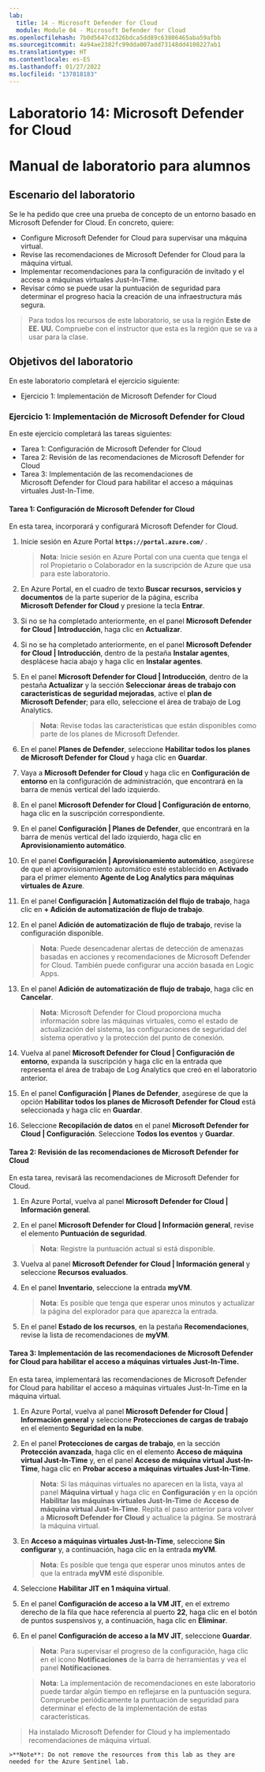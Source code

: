 ```yaml
---
lab:
  title: 14 - Microsoft Defender for Cloud
  module: Module 04 - Microsoft Defender for Cloud
ms.openlocfilehash: 7b0d5647cd326bdca5dd89c63806465aba59afbb
ms.sourcegitcommit: 4a94ae2382fc99dda007add73148dd4108227ab1
ms.translationtype: HT
ms.contentlocale: es-ES
ms.lasthandoff: 01/27/2022
ms.locfileid: "137818183"
---
```

# <a name="lab-14-microsoft-defender-for-cloud"></a>Laboratorio 14: Microsoft Defender for Cloud
# <a name="student-lab-manual"></a>Manual de laboratorio para alumnos

## <a name="lab-scenario"></a>Escenario del laboratorio

Se le ha pedido que cree una prueba de concepto de un entorno basado en Microsoft Defender for Cloud. En concreto, quiere:

- Configure Microsoft Defender for Cloud para supervisar una máquina virtual.
- Revise las recomendaciones de Microsoft Defender for Cloud para la máquina virtual.
- Implementar recomendaciones para la configuración de invitado y el acceso a máquinas virtuales Just-In-Time. 
- Revisar cómo se puede usar la puntuación de seguridad para determinar el progreso hacia la creación de una infraestructura más segura.

> Para todos los recursos de este laboratorio, se usa la región **Este de EE. UU.** Compruebe con el instructor que esta es la región que se va a usar para la clase. 

## <a name="lab-objectives"></a>Objetivos del laboratorio

En este laboratorio completará el ejercicio siguiente:

- Ejercicio 1: Implementación de Microsoft Defender for Cloud

### <a name="exercise-1-implement-microsoft-defender-for-cloud"></a>Ejercicio 1: Implementación de Microsoft Defender for Cloud

En este ejercicio completará las tareas siguientes:

- Tarea 1: Configuración de Microsoft Defender for Cloud
- Tarea 2: Revisión de las recomendaciones de Microsoft Defender for Cloud
- Tarea 3: Implementación de las recomendaciones de Microsoft Defender for Cloud para habilitar el acceso a máquinas virtuales Just-In-Time.

#### <a name="task-1-configure-microsoft-defender-for-cloud"></a>Tarea 1: Configuración de Microsoft Defender for Cloud

En esta tarea, incorporará y configurará Microsoft Defender for Cloud.

1. Inicie sesión en Azure Portal **`https://portal.azure.com/`** .

    >**Nota**: Inicie sesión en Azure Portal con una cuenta que tenga el rol Propietario o Colaborador en la suscripción de Azure que usa para este laboratorio.

2. En Azure Portal, en el cuadro de texto **Buscar recursos, servicios y documentos** de la parte superior de la página, escriba **Microsoft Defender for Cloud** y presione la tecla **Entrar**.

3. Si no se ha completado anteriormente, en el panel **Microsoft Defender for Cloud \| Introducción**, haga clic en **Actualizar**.
     
4. Si no se ha completado anteriormente, en el panel **Microsoft Defender for Cloud \| Introducción**, dentro de la pestaña **Instalar agentes**, desplácese hacia abajo y haga clic en **Instalar agentes**.

5. En el panel **Microsoft Defender for Cloud \| Introducción**, dentro de la pestaña **Actualizar** y la sección **Seleccionar áreas de trabajo con características de seguridad mejoradas**, active el **plan de Microsoft Defender**; para ello, seleccione el área de trabajo de Log Analytics. 

    >**Nota**: Revise todas las características que están disponibles como parte de los planes de Microsoft Defender. 

6. En el panel **Planes de Defender**, seleccione **Habilitar todos los planes de Microsoft Defender for Cloud** y haga clic en **Guardar**.

7. Vaya a **Microsoft Defender for Cloud** y haga clic en **Configuración de entorno** en la configuración de administración, que encontrará en la barra de menús vertical del lado izquierdo.

8. En el panel **Microsoft Defender for Cloud | Configuración de entorno**, haga clic en la suscripción correspondiente. 

9. En el panel **Configuración | Planes de Defender**, que encontrará en la barra de menús vertical del lado izquierdo, haga clic en **Aprovisionamiento automático**.

10. En el panel **Configuración | Aprovisionamiento automático**, asegúrese de que el aprovisionamiento automático esté establecido en **Activado** para el primer elemento **Agente de Log Analytics para máquinas virtuales de Azure**.

11. En el panel **Configuración \| Automatización del flujo de trabajo**, haga clic en **+ Adición de automatización de flujo de trabajo**.

12. En el panel **Adición de automatización de flujo de trabajo**, revise la configuración disponible. 

    >**Nota**: Puede desencadenar alertas de detección de amenazas basadas en acciones y recomendaciones de Microsoft Defender for Cloud. También puede configurar una acción basada en Logic Apps. 

13. En el panel **Adición de automatización de flujo de trabajo**, haga clic en **Cancelar**.

    >**Nota**: Microsoft Defender for Cloud proporciona mucha información sobre las máquinas virtuales, como el estado de actualización del sistema, las configuraciones de seguridad del sistema operativo y la protección del punto de conexión.

14. Vuelva al panel **Microsoft Defender for Cloud \| Configuración de entorno**, expanda la suscripción y haga clic en la entrada que representa el área de trabajo de Log Analytics que creó en el laboratorio anterior.

15. En el panel **Configuración \| Planes de Defender**, asegúrese de que la opción **Habilitar todos los planes de Microsoft Defender for Cloud** está seleccionada y haga clic en **Guardar**.

16. Seleccione **Recopilación de datos** en el panel **Microsoft Defender for Cloud \| Configuración**. Seleccione **Todos los eventos** y **Guardar**.


#### <a name="task-2-review-the-microsoft-defender-for-cloud-recommendation"></a>Tarea 2: Revisión de las recomendaciones de Microsoft Defender for Cloud

En esta tarea, revisará las recomendaciones de Microsoft Defender for Cloud. 

1. En Azure Portal, vuelva al panel **Microsoft Defender for Cloud \| Información general**. 

2. En el panel **Microsoft Defender for Cloud \| Información general**, revise el elemento **Puntuación de seguridad**.

    >**Nota**: Registre la puntuación actual si está disponible.

3. Vuelva al panel **Microsoft Defender for Cloud \| Información general** y seleccione **Recursos evaluados**.

4. En el panel **Inventario**, seleccione la entrada **myVM**.

    >**Nota**: Es posible que tenga que esperar unos minutos y actualizar la página del explorador para que aparezca la entrada.
    
5. En el panel **Estado de los recursos**, en la pestaña **Recomendaciones**, revise la lista de recomendaciones de **myVM**.


#### <a name="task-3-implement-the-microsoft-defender-for-cloud-recommendation-to-enable-just-in-time-vm-access"></a>Tarea 3: Implementación de las recomendaciones de Microsoft Defender for Cloud para habilitar el acceso a máquinas virtuales Just-In-Time.

En esta tarea, implementará las recomendaciones de Microsoft Defender for Cloud para habilitar el acceso a máquinas virtuales Just-In-Time en la máquina virtual. 

1. En Azure Portal, vuelva al panel **Microsoft Defender for Cloud \| Información general** y seleccione **Protecciones de cargas de trabajo** en el elemento **Seguridad en la nube**.

2. En el panel **Protecciones de cargas de trabajo**, en la sección **Protección avanzada**, haga clic en el elemento **Acceso de máquina virtual Just-In-Time** y, en el panel **Acceso de máquina virtual Just-In-Time**, haga clic en **Probar acceso a máquinas virtuales Just-In-Time**.

    >**Nota**: Si las máquinas virtuales no aparecen en la lista, vaya al panel **Máquina virtual** y haga clic en **Configuración** y en la opción **Habilitar las máquinas virtuales Just-In-Time** de **Acceso de máquina virtual Just-In-Time**. Repita el paso anterior para volver a **Microsoft Defender for Cloud** y actualice la página. Se mostrará la máquina virtual.

3. En **Acceso a máquinas virtuales Just-In-Time**, seleccione **Sin configurar** y, a continuación, haga clic en la entrada **myVM**.

    >**Nota**: Es posible que tenga que esperar unos minutos antes de que la entrada **myVM** esté disponible.

4. Seleccione **Habilitar JIT en 1 máquina virtual**.

5. En el panel **Configuración de acceso a la VM JIT**, en el extremo derecho de la fila que hace referencia al puerto **22**, haga clic en el botón de puntos suspensivos y, a continuación, haga clic en **Eliminar**.

6. En el panel **Configuración de acceso a la MV JIT**, seleccione **Guardar**.

    >**Nota**: Para supervisar el progreso de la configuración, haga clic en el icono **Notificaciones** de la barra de herramientas y vea el panel **Notificaciones**. 

    >**Nota**: La implementación de recomendaciones en este laboratorio puede tardar algún tiempo en reflejarse en la puntuación segura. Compruebe periódicamente la puntuación de seguridad para determinar el efecto de la implementación de estas características. 

> Ha instalado Microsoft Defender for Cloud y ha implementado recomendaciones de máquina virtual. 

    >**Note**: Do not remove the resources from this lab as they are needed for the Azure Sentinel lab.
